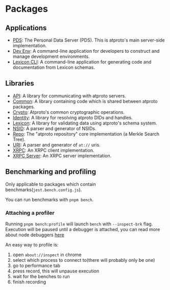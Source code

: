 # Packages

## Applications

- [PDS](./pds): The Personal Data Server (PDS). This is atproto's main server-side implementation.
- [Dev Env](./dev-env): A command-line application for developers to construct and manage development environments.
- [Lexicon CLI](./lex-cli/): A command-line application for generating code and documentation from Lexicon schemas.

## Libraries

- [API](./api): A library for communicating with atproto servers.
- [Common](./common): A library containing code which is shared between atproto packages.
- [Crypto](./crypto): Atproto's common cryptographic operations.
- [Identity](./identity): A library for resolving atproto DIDs and handles.
- [Lexicon](./lexicon): A library for validating data using atproto's schema system.
- [NSID](./nsid): A parser and generator of NSIDs.
- [Repo](./repo): The "atproto repository" core implementation (a Merkle Search Tree).
- [URI](./uri): A parser and generator of `at://` uris.
- [XRPC](./xrpc): An XRPC client implementation.
- [XRPC Server](./xrpc-server): An XRPC server implementation.

## Benchmarking and profiling

Only applicable to packages which contain benchmarks(`jest.bench.config.js`).

You can run benchmarks with `pnpm bench`.

### Attaching a profiler

Running `pnpm bench:profile` will launch `bench` with `--inspect-brk` flag.
Execution will be paused until a debugger is attached, you can read more 
about node debuggers [here](https://nodejs.org/en/docs/guides/debugging-getting-started#inspector-clients)

An easy way to profile is:

1. open `about://inspect` in chrome
2. select which process to connect to(there will probably only be one)
3. go to performance tab
4. press record, this will unpause execution
5. wait for the benches to run
6. finish recording

